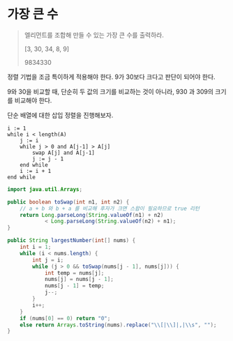 # 가장 큰 수
> 엘리먼트를 조합해 만들 수 있는 가장 큰 수를 출력하라.
> 
> [3, 30, 34, 8, 9]
> 
> 9834330

정렬 기법을 조금 특이하게 적용해야 한다.
9가 30보다 크다고 판단이 되어야 한다.

9와 30을 비교할 때, 단순히 두 값의 크기를 비교하는 것이 아니라,
930 과 309의 크기를 비교해야 한다.

단순 배열에 대한 삽입 정렬을 진행해보자.

```
i := 1
while i < length(A)
    j := i
    while j > 0 and A[j-1] > A[j]
        swap A[j] and A[j-1]
        j := j - 1
    end while
    i := i + 1
end while
```

```java
import java.util.Arrays;

public boolean toSwap(int n1, int n2) {
    // a + b 와 b + a 를 비교해 후자가 크면 스왑이 필요하므로 true 리턴
    return Long.parseLong(String.valueOf(n1) + n2)
            < Long.parseLong(String.valueOf(n2) + n1);
}

public String largestNumber(int[] nums) {
    int i = 1;
    while (i < nums.length) {
        int j = i;
        while (j > 0 && toSwap(nums[j - 1], nums[j])) {
            int temp = nums[j];
            nums[j] = nums[j - 1];
            nums[j - 1] = temp;
            j--;
        }
        i++;
    }
    if (nums[0] == 0) return "0";
    else return Arrays.toString(nums).replace("\\[|\\]|,|\\s", "");
}
```